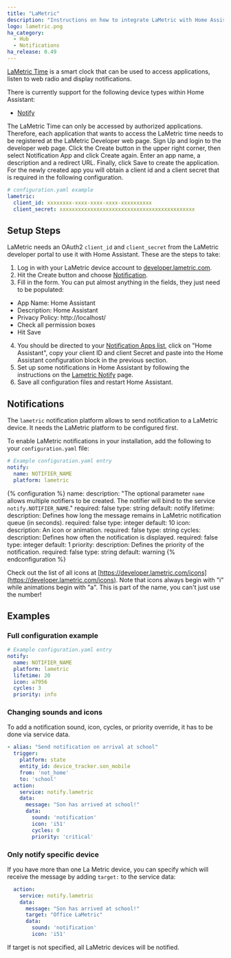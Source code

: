 ```yaml
---
title: "LaMetric"
description: "Instructions on how to integrate LaMetric with Home Assistant."
logo: lametric.png
ha_category:
  - Hub
  - Notifications
ha_release: 0.49
---
```


[LaMetric Time](http://lametric.com) is a smart clock that can be used to access applications, listen to web radio and display notifications.

There is currently support for the following device types within Home Assistant:

- [Notify](#notifications)

The LaMetric Time can only be accessed by authorized applications. Therefore, each application that wants to access the LaMetric time needs to be registered at the LaMetric Developer web page. Sign Up and login to the developer web page. Click the Create button in the upper right corner, then select Notification App and click Create again. Enter an app name, a description and a redirect URL. Finally, click Save to create the application. For the newly created app you will obtain a client id and a client secret that is required in the following configuration.

```yaml
# configuration.yaml example
lametric:
  client_id: xxxxxxxx-xxxx-xxxx-xxxx-xxxxxxxxxx
  client_secret: xxxxxxxxxxxxxxxxxxxxxxxxxxxxxxxxxxxxxxxxxxxx
```

## Setup Steps

LaMetric needs an OAuth2 `client_id` and `client_secret` from the LaMetric developer portal to use it with Home Assistant.
These are the steps to take:

1. Log in with your LaMetric device account to [developer.lametric.com](https://developer.lametric.com).
2. Hit the Create button and choose [Notification](https://developer.lametric.com/applications/createsource).
3. Fill in the form. You can put almost anything in the fields, they just need to be populated:
  * App Name: Home Assistant 
  * Description: Home Assistant
  * Privacy Policy: http://localhost/
  * Check all permission boxes
  * Hit Save
4. You should be directed to your [Notification Apps list](https://developer.lametric.com/applications/sources), click on "Home Assistant", copy your client ID and client Secret and paste into the Home Assistant configuration block in the previous section.
5. Set up some notifications in Home Assistant by following the instructions on the [Lametric Notify](/components/notify.lametric) page.
6. Save all configuration files and restart Home Assistant.

## Notifications

The `lametric` notification platform allows to send notification to a LaMetric device. It needs the LaMetric platform to be configured first.

To enable LaMetric notifications in your installation, add the following to your `configuration.yaml` file:

```yaml
# Example configuration.yaml entry
notify:
  name: NOTIFIER_NAME
  platform: lametric
```

{% configuration %}
name:
  description: "The optional parameter `name` allows multiple notifiers to be created. The notifier will bind to the service `notify.NOTIFIER_NAME`."
  required: false
  type: string
  default: notify
lifetime:
  description: Defines how long the message remains in LaMetric notification queue (in seconds).
  required: false
  type: integer
  default: 10
icon:
  description: An icon or animation.
  required: false
  type: string
cycles:
  description: Defines how often the notification is displayed.
  required: false
  type: integer
  default: 1
priority:
  description: Defines the priority of the notification.
  required: false
  type: string
  default: warning
{% endconfiguration %}

Check out the list of all icons at [https://developer.lametric.com/icons](https://developer.lametric.com/icons). Note that icons always begin with "i" while animations begin with "a". This is part of the name, you can't just use the number!

## Examples

### Full configuration example

```yaml
# Example configuration.yaml entry
notify:
  name: NOTIFIER_NAME
  platform: lametric
  lifetime: 20
  icon: a7956
  cycles: 3
  priority: info
```

### Changing sounds and icons

To add a notification sound, icon, cycles, or priority override, it has to be done via service data.

```yaml
- alias: "Send notification on arrival at school"
  trigger:
    platform: state
    entity_id: device_tracker.son_mobile
    from: 'not_home'
    to: 'school'
  action:
    service: notify.lametric
    data:
      message: "Son has arrived at school!"
      data:
        sound: 'notification'
        icon: 'i51'
        cycles: 0
        priority: 'critical'
```

### Only notify specific device

If you have more than one La Metric device, you can specify which will receive the message by adding `target:` to the service data:

```yaml
  action:
    service: notify.lametric
    data:
      message: "Son has arrived at school!"
      target: "Office LaMetric"
      data:
        sound: 'notification'
        icon: 'i51'
 ```

 If target is not specified, all LaMetric devices will be notified.
